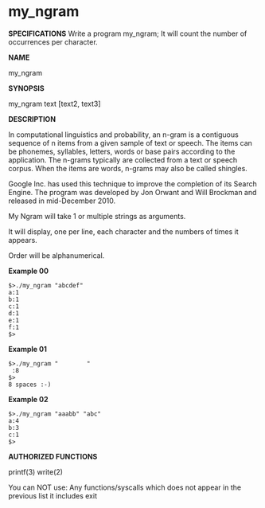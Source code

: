 # my_ngram

**SPECIFICATIONS**
Write a program my_ngram; It will count the number of occurrences per character.

**NAME**

my_ngram

**SYNOPSIS**

my_ngram text [text2, text3]

**DESCRIPTION**

In computational linguistics and probability, an n-gram is a contiguous sequence of n items from a given sample of text or speech. The items can be phonemes, syllables, letters, words or base pairs according to the application. The n-grams typically are collected from a text or speech corpus. When the items are words, n-grams may also be called shingles.

Google Inc. has used this technique to improve the completion of its Search Engine. The program was developed by Jon Orwant and Will Brockman and released in mid-December 2010.

My Ngram will take 1 or multiple strings as arguments.

It will display, one per line, each character and the numbers of times it appears.

Order will be alphanumerical.

**Example 00**
```
$>./my_ngram "abcdef"
a:1
b:1
c:1
d:1
e:1
f:1
$>
```
**Example 01**
```
$>./my_ngram "        "
 :8
$>
8 spaces :-)
```
**Example 02**
```
$>./my_ngram "aaabb" "abc"
a:4
b:3
c:1
$>
```

**AUTHORIZED FUNCTIONS**

printf(3)
write(2)

You can NOT use:
Any functions/syscalls which does not appear in the previous list
it includes exit
